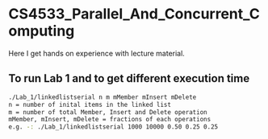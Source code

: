 
# CS4533_Parallel_And_Concurrent_Computing
Here I get hands on experience with lecture material. 

## To run Lab 1 and to get different execution time
```bash
./Lab_1/linkedlistserial n m mMember mInsert mDelete
n = number of inital items in the linked list
m = number of total Member, Insert and Delete operation
mMember, mInsert, mDelete = fractions of each operations
e.g. -: ./Lab_1/linkedlistserial 1000 10000 0.50 0.25 0.25 
```